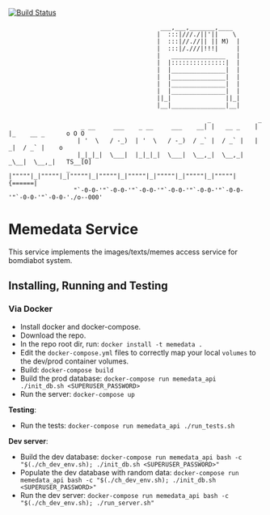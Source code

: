 [![Build Status](https://travis-ci.org/bomdiabot/memedata-service.svg?branch=dev)](https://travis-ci.org/bomdiabot/memedata-service)

                                              ___,___,_______,____
                                             |  :::|///./||'||    \
                                             |  :::|//.//|| || M)  |
                                             |  :::|/.///|!!!|     |
                                             |   _______________   |
                                             |  |:::::::::::::::|  |
                                             |  |_______________|  |
                                             |  |_______________|  |
                                             |  |_______________|  |
                                             |  |_______________|  |
                                             ||_|               ||_|
                                             |__|_______________|__|

                                                           _             _                      
                        _ __     ___    _ __     ___    __| |   __ _    | |_    __ _      o O O 
                       | '  \   / -_)  | '  \   / -_)  / _` |  / _` |   |  _|  / _` |    o      
                       |_|_|_|  \___|  |_|_|_|  \___|  \__,_|  \__,_|   _\__|  \__,_|   TS__[O] 
                    _  |"""""|_|"""""|_|"""""|_|"""""|_|"""""|_|"""""|_|"""""|_|"""""| {======| 
                      "`-0-0-'"`-0-0-'"`-0-0-'"`-0-0-'"`-0-0-'"`-0-0-'"`-0-0-'"`-0-0-'./o--000' 


# Memedata Service
This service implements the images/texts/memes access service for bomdiabot system.

## Installing, Running and Testing
### Via Docker
- Install docker and docker-compose.
- Download the repo.
- In the repo root dir, run:
`docker install -t memedata .`
- Edit the `docker-compose.yml` files to correctly map your local `volumes` to the dev/prod container volumes.
- Build: `docker-compose build`
- Build the prod database: `docker-compose run memedata_api ./init_db.sh <SUPERUSER_PASSWORD>`
- Run the server: `docker-compose up`

**Testing**:

- Run the tests: `docker-compose run memedata_api ./run_tests.sh`

**Dev server**:

- Build the dev database: `docker-compose run memedata_api bash -c "$(./ch_dev_env.sh); ./init_db.sh <SUPERUSER_PASSWORD>"`
- Populate the dev database with random data: `docker-compose run memedata_api bash -c "$(./ch_dev_env.sh); ./init_db.sh <SUPERUSER_PASSWORD>"`
- Run the dev server: `docker-compose run memedata_api bash -c "$(./ch_dev_env.sh); ./run_server.sh"`

